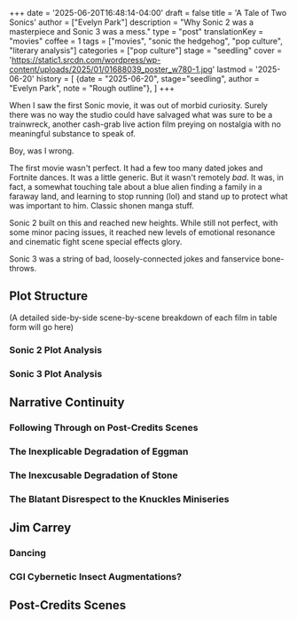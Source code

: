 +++
date = '2025-06-20T16:48:14-04:00'
draft = false
title = 'A Tale of Two Sonics'
author = ["Evelyn Park"]
description = "Why Sonic 2 was a masterpiece and Sonic 3 was a mess."
type = "post"
translationKey = "movies"
coffee = 1
tags = ["movies", "sonic the hedgehog", "pop culture", "literary analysis"]
categories = ["pop culture"]
stage = "seedling"
cover = 'https://static1.srcdn.com/wordpress/wp-content/uploads/2025/01/01688039_poster_w780-1.jpg'
lastmod = '2025-06-20'
history = [
  {date = "2025-06-20", stage="seedling", author = "Evelyn Park", note = "Rough outline"},
]
+++

When I saw the first Sonic movie, it was out of morbid curiosity. Surely there was no way the studio could have salvaged what was sure to be a trainwreck, another cash-grab live action film preying on nostalgia with no meaningful substance to speak of.

Boy, was I wrong.

The first movie wasn't perfect. It had a few too many dated jokes and Fortnite dances. It was a little generic. But it wasn't remotely *bad*. It was, in fact, a somewhat touching tale about a blue alien finding a family in a faraway land, and learning to stop running (lol) and stand up to protect what was important to him. Classic shonen manga stuff.

Sonic 2 built on this and reached new heights. While still not perfect, with some minor pacing issues, it reached new levels of emotional resonance and cinematic fight scene special effects glory.

Sonic 3 was a string of bad, loosely-connected jokes and fanservice bone-throws.

## Plot Structure

(A detailed side-by-side scene-by-scene breakdown of each film in table form will go here)

### Sonic 2 Plot Analysis

### Sonic 3 Plot Analysis

## Narrative Continuity

### Following Through on Post-Credits Scenes

### The Inexplicable Degradation of Eggman

### The Inexcusable Degradation of Stone

### The Blatant Disrespect to the Knuckles Miniseries

## Jim Carrey

### Dancing

### CGI Cybernetic Insect Augmentations?

## Post-Credits Scenes